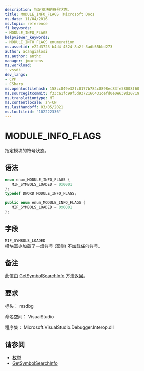 ```yaml
---
description: 指定模块的符号状态。
title: MODULE_INFO_FLAGS |Microsoft Docs
ms.date: 11/04/2016
ms.topic: reference
f1_keywords:
- MODULE_INFO_FLAGS
helpviewer_keywords:
- MODULE_INFO_FLAGS enumeration
ms.assetid: e22d3723-b4d4-4524-8a2f-3adb55bbd273
author: acangialosi
ms.author: anthc
manager: jmartens
ms.workload:
- vssdk
dev_langs:
- CPP
- CSharp
ms.openlocfilehash: 158cc849e32fc0177b784c8898ec83fe58008f60
ms.sourcegitcommit: f33ca1fc99f5d9372166431cefd0e0e639d20719
ms.translationtype: MT
ms.contentlocale: zh-CN
ms.lasthandoff: 03/05/2021
ms.locfileid: "102222336"
---
```

# <a name="module_info_flags"></a>MODULE_INFO_FLAGS
指定模块的符号状态。

## <a name="syntax"></a>语法

```cpp
enum enum_MODULE_INFO_FLAGS {
   MIF_SYMBOLS_LOADED = 0x0001
};
typedef DWORD MODULE_INFO_FLAGS;
```

```csharp
public enum enum_MODULE_INFO_FLAGS {
   MIF_SYMBOLS_LOADED = 0x0001
};
```

## <a name="fields"></a>字段
 `MIF_SYMBOLS_LOADED`\
 模块至少加载了一组符号 (否则) 不加载任何符号。

## <a name="remarks"></a>备注
 此值由 [GetSymbolSearchInfo](../../../extensibility/debugger/reference/idebugsymbolsearchevent2-getsymbolsearchinfo.md) 方法返回。

## <a name="requirements"></a>要求
 标头： msdbg

 命名空间： VisualStudio

 程序集： Microsoft.VisualStudio.Debugger.Interop.dll

## <a name="see-also"></a>请参阅
- [枚举](../../../extensibility/debugger/reference/enumerations-visual-studio-debugging.md)
- [GetSymbolSearchInfo](../../../extensibility/debugger/reference/idebugsymbolsearchevent2-getsymbolsearchinfo.md)
